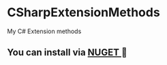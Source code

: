 # CSharpExtensionMethods
My C# Extension methods

## You can install via [ NUGET ](https://www.nuget.org/packages/Pylypeiev.Extensions)  :hammer:

